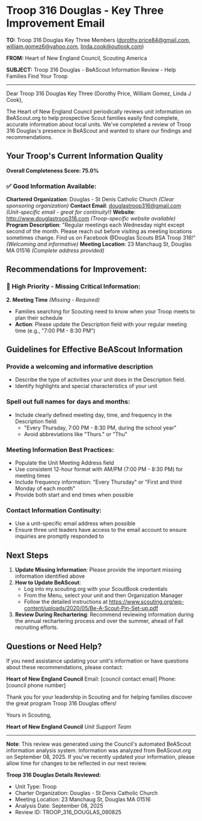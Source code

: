 # Troop 316 Douglas - Key Three Improvement Email

**TO:** Troop 316 Douglas Key Three Members (dorothy.price84@gmail.com, william.gomez6@yahoo.com, linda.cook@outlook.com)

**FROM:** Heart of New England Council, Scouting America

**SUBJECT:** Troop 316 Douglas - BeAScout Information Review - Help Families Find Your Troop

---

Dear Troop 316 Douglas Key Three (Dorothy Price, William Gomez, Linda J Cook),

The Heart of New England Council periodically reviews unit information on BeAScout.org to help prospective Scout families easily find complete, accurate information about local units. We've completed a review of Troop 316 Douglas's presence in BeAScout and wanted to share our findings and recommendations.

## Your Troop's Current Information Quality

**Overall Completeness Score: 75.0%**

### ✅ **Good Information Available:**
**Chartered Organization**: Douglas - St Denis Catholic Church *(Clear sponsoring organization)*
**Contact Email**: douglastroop316@gmail.com *(Unit-specific email - great for continuity!)*
**Website**: http://www.douglastroop316.com *(Troop-specific website available)*
**Program Description**: "Regular meetings each Wednesday night except second of the month. Please reach out before visiting as meeting locations sometimes change. Find us on Facebook @Douglas Scouts BSA Troop 316!" *(Welcoming and informative)*
**Meeting Location**: 23 Manchaug St, Douglas MA 01516 *(Complete address provided)*

## Recommendations for Improvement:

### 🔴 **High Priority - Missing Critical Information:**

**2. Meeting Time** *(Missing - Required)*
- Families searching for Scouting need to know when your Troop meets to plan their schedule
- **Action**: Please update the Description field with your regular meeting time (e.g., "7:00 PM - 8:30 PM")

## Guidelines for Effective BeAScout Information

### **Provide a welcoming and informative description**
- Describe the type of activities your unit does in the Description field.
- Identify highlights and special characteristics of your unit

### **Spell out full names for days and months:**
- Include clearly defined meeting day, time, and frequency in the Description field:
  - "Every Thursday, 7:00 PM - 8:30 PM, during the school year"
  - Avoid abbreviations like "Thurs." or "Thu"

### **Meeting Information Best Practices:**
- Populate the Unit Meeting Address field
- Use consistent 12-hour format with AM/PM (7:00 PM - 8:30 PM) for meeting times
- Include frequency information: "Every Thursday" or "First and third Monday of each month"
- Provide both start and end times when possible

### **Contact Information Continuity:**
- Use a unit-specific email address when possible
- Ensure three unit leaders have access to the email account to ensure inquiries are promptly responded to

## Next Steps

1. **Update Missing Information**: Please provide the important missing information identified above
2. **How to Update BeAScout**: 
   - Log into my.scouting.org with your ScoutBook credentials
   - From the Menu, select your unit and then Organization Manager
   - Follow the detailed instructions at
     https://www.scouting.org/wp-content/uploads/2020/05/Be-A-Scout-Pin-Set-up.pdf
3. **Review During Rechartering**: Recommend reviewing information during the annual rechartering process and over the summer, ahead of Fall recruiting efforts.

## Questions or Need Help?

If you need assistance updating your unit's information or have questions about these recommendations, please contact:

**Heart of New England Council**
Email: [council contact email]
Phone: [council phone number]

Thank you for your leadership in Scouting and for helping families discover the great program Troop 316 Douglas offers!

Yours in Scouting,

**Heart of New England Council**
*Unit Support Team*

---

**Note**: This review was generated using the Council's automated BeAScout information analysis system. Information was analyzed from BeAScout.org on September 08, 2025. If you've recently updated your information, please allow time for changes to be reflected in our next review.

**Troop 316 Douglas Details Reviewed:**
- Unit Type: Troop
- Charter Organization: Douglas - St Denis Catholic Church
- Meeting Location: 23 Manchaug St, Douglas MA 01516
- Analysis Date: September 08, 2025
- Review ID: TROOP_316_DOUGLAS_090825
